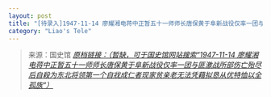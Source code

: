 ```yaml
---
layout: post
title: "[待录入]1947-11-14 廖耀湘电蒋中正暂五十一师师长唐保黄于阜新战役仅率一团与匪激战所部伤亡殆尽后自殺为东北将领第一个自戕成仁者现家贫亲老无法凭藉拟恳从优特恤以全孤族"
category: "Liao's Tele"
---
```



> 来源：国史馆 [*原档链接：（暂缺，可于国史馆网站搜索“1947-11-14 廖耀湘电蒋中正暂五十一师师长唐保黄于阜新战役仅率一团与匪激战所部伤亡殆尽后自殺为东北将领第一个自戕成仁者现家贫亲老无法凭藉拟恳从优特恤以全孤族“）*]()
